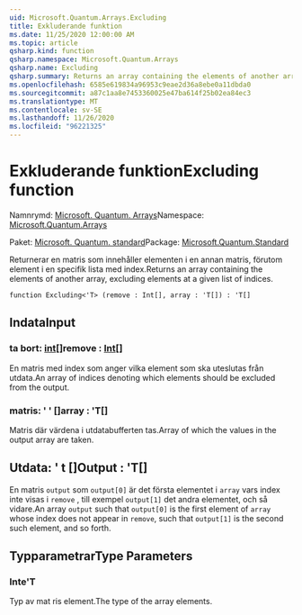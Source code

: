 ```yaml
---
uid: Microsoft.Quantum.Arrays.Excluding
title: Exkluderande funktion
ms.date: 11/25/2020 12:00:00 AM
ms.topic: article
qsharp.kind: function
qsharp.namespace: Microsoft.Quantum.Arrays
qsharp.name: Excluding
qsharp.summary: Returns an array containing the elements of another array, excluding elements at a given list of indices.
ms.openlocfilehash: 6585e619834a96953c9eae2d36a8ebe0a11dbda0
ms.sourcegitcommit: a87c1aa8e7453360025e47ba614f25b02ea84ec3
ms.translationtype: MT
ms.contentlocale: sv-SE
ms.lasthandoff: 11/26/2020
ms.locfileid: "96221325"
---
```

# <a name="excluding-function"></a><span data-ttu-id="0f0e7-102">Exkluderande funktion</span><span class="sxs-lookup"><span data-stu-id="0f0e7-102">Excluding function</span></span>

<span data-ttu-id="0f0e7-103">Namnrymd: [Microsoft. Quantum. Arrays](xref:Microsoft.Quantum.Arrays)</span><span class="sxs-lookup"><span data-stu-id="0f0e7-103">Namespace: [Microsoft.Quantum.Arrays](xref:Microsoft.Quantum.Arrays)</span></span>

<span data-ttu-id="0f0e7-104">Paket: [Microsoft. Quantum. standard](https://nuget.org/packages/Microsoft.Quantum.Standard)</span><span class="sxs-lookup"><span data-stu-id="0f0e7-104">Package: [Microsoft.Quantum.Standard](https://nuget.org/packages/Microsoft.Quantum.Standard)</span></span>


<span data-ttu-id="0f0e7-105">Returnerar en matris som innehåller elementen i en annan matris, förutom element i en specifik lista med index.</span><span class="sxs-lookup"><span data-stu-id="0f0e7-105">Returns an array containing the elements of another array, excluding elements at a given list of indices.</span></span>

```qsharp
function Excluding<'T> (remove : Int[], array : 'T[]) : 'T[]
```


## <a name="input"></a><span data-ttu-id="0f0e7-106">Indata</span><span class="sxs-lookup"><span data-stu-id="0f0e7-106">Input</span></span>

### <a name="remove--int"></a><span data-ttu-id="0f0e7-107">ta bort: [int](xref:microsoft.quantum.lang-ref.int)[]</span><span class="sxs-lookup"><span data-stu-id="0f0e7-107">remove : [Int](xref:microsoft.quantum.lang-ref.int)[]</span></span>

<span data-ttu-id="0f0e7-108">En matris med index som anger vilka element som ska uteslutas från utdata.</span><span class="sxs-lookup"><span data-stu-id="0f0e7-108">An array of indices denoting which elements should be excluded from the output.</span></span>


### <a name="array--t"></a><span data-ttu-id="0f0e7-109">matris: ' ' []</span><span class="sxs-lookup"><span data-stu-id="0f0e7-109">array : 'T[]</span></span>

<span data-ttu-id="0f0e7-110">Matris där värdena i utdatabufferten tas.</span><span class="sxs-lookup"><span data-stu-id="0f0e7-110">Array of which the values in the output array are taken.</span></span>



## <a name="output--t"></a><span data-ttu-id="0f0e7-111">Utdata: ' t []</span><span class="sxs-lookup"><span data-stu-id="0f0e7-111">Output : 'T[]</span></span>

<span data-ttu-id="0f0e7-112">En matris `output` som `output[0]` är det första elementet i `array` vars index inte visas i `remove` , till exempel `output[1]` det andra elementet, och så vidare.</span><span class="sxs-lookup"><span data-stu-id="0f0e7-112">An array `output` such that `output[0]` is the first element of `array` whose index does not appear in `remove`, such that `output[1]` is the second such element, and so forth.</span></span>

## <a name="type-parameters"></a><span data-ttu-id="0f0e7-113">Typparametrar</span><span class="sxs-lookup"><span data-stu-id="0f0e7-113">Type Parameters</span></span>

### <a name="t"></a><span data-ttu-id="0f0e7-114">Inte</span><span class="sxs-lookup"><span data-stu-id="0f0e7-114">'T</span></span>

<span data-ttu-id="0f0e7-115">Typ av mat ris element.</span><span class="sxs-lookup"><span data-stu-id="0f0e7-115">The type of the array elements.</span></span>